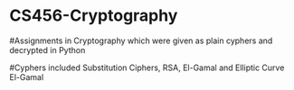 # CS456-Cryptography
#Assignments in Cryptography which were given as plain cyphers and decrypted in Python

#Cyphers included Substitution Ciphers, RSA, El-Gamal and Elliptic Curve El-Gamal
